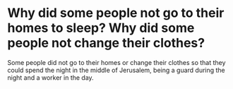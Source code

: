 # Why did some people not go to their homes to sleep? Why did some people not change their clothes?

Some people did not go to their homes or change their clothes so that they could spend the night in the middle of Jerusalem, being a guard during the night and a worker in the day.

